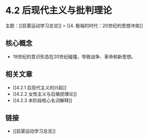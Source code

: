 # 4.2 后现代主义与批判理论

主题：[[启蒙运动学习总览]] > [[4. 极端的时代：20世纪的思想冲突]]

## 核心概念

- 19世纪的意识形态在20世纪碰撞，导致战争、革命和新思想。

## 相关文章

- [[4.2.1 后现代主义的兴起]]
- [[4.2.2 女性主义与后殖民理论]]
- [[4.2.3 本阶段核心名词解释]]

## 链接

- [[启蒙运动学习总览]]
